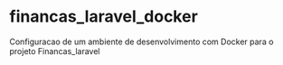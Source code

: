 # financas_laravel_docker
Configuracao de um ambiente de desenvolvimento com Docker para o projeto Financas_laravel
